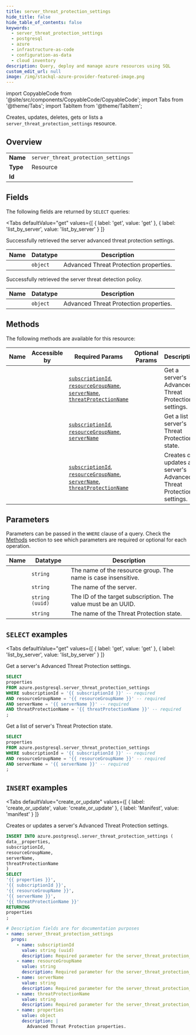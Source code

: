 ```yaml
--- 
title: server_threat_protection_settings
hide_title: false
hide_table_of_contents: false
keywords:
  - server_threat_protection_settings
  - postgresql
  - azure
  - infrastructure-as-code
  - configuration-as-data
  - cloud inventory
description: Query, deploy and manage azure resources using SQL
custom_edit_url: null
image: /img/stackql-azure-provider-featured-image.png
---
```


import CopyableCode from '@site/src/components/CopyableCode/CopyableCode';
import Tabs from '@theme/Tabs';
import TabItem from '@theme/TabItem';

Creates, updates, deletes, gets or lists a <code>server_threat_protection_settings</code> resource.

## Overview
<table><tbody>
<tr><td><b>Name</b></td><td><code>server_threat_protection_settings</code></td></tr>
<tr><td><b>Type</b></td><td>Resource</td></tr>
<tr><td><b>Id</b></td><td><CopyableCode code="azure.postgresql.server_threat_protection_settings" /></td></tr>
</tbody></table>

## Fields

The following fields are returned by `SELECT` queries:

<Tabs
    defaultValue="get"
    values={[
        { label: 'get', value: 'get' },
        { label: 'list_by_server', value: 'list_by_server' }
    ]}
>
<TabItem value="get">

Successfully retrieved the server advanced threat protection settings.

<table>
<thead>
    <tr>
    <th>Name</th>
    <th>Datatype</th>
    <th>Description</th>
    </tr>
</thead>
<tbody>
<tr>
    <td><CopyableCode code="properties" /></td>
    <td><code>object</code></td>
    <td>Advanced Threat Protection properties.</td>
</tr>
</tbody>
</table>
</TabItem>
<TabItem value="list_by_server">

Successfully retrieved the server threat detection policy.

<table>
<thead>
    <tr>
    <th>Name</th>
    <th>Datatype</th>
    <th>Description</th>
    </tr>
</thead>
<tbody>
<tr>
    <td><CopyableCode code="properties" /></td>
    <td><code>object</code></td>
    <td>Advanced Threat Protection properties.</td>
</tr>
</tbody>
</table>
</TabItem>
</Tabs>

## Methods

The following methods are available for this resource:

<table>
<thead>
    <tr>
    <th>Name</th>
    <th>Accessible by</th>
    <th>Required Params</th>
    <th>Optional Params</th>
    <th>Description</th>
    </tr>
</thead>
<tbody>
<tr>
    <td><a href="#get"><CopyableCode code="get" /></a></td>
    <td><CopyableCode code="select" /></td>
    <td><a href="#parameter-subscriptionId"><code>subscriptionId</code></a>, <a href="#parameter-resourceGroupName"><code>resourceGroupName</code></a>, <a href="#parameter-serverName"><code>serverName</code></a>, <a href="#parameter-threatProtectionName"><code>threatProtectionName</code></a></td>
    <td></td>
    <td>Get a server's Advanced Threat Protection settings.</td>
</tr>
<tr>
    <td><a href="#list_by_server"><CopyableCode code="list_by_server" /></a></td>
    <td><CopyableCode code="select" /></td>
    <td><a href="#parameter-subscriptionId"><code>subscriptionId</code></a>, <a href="#parameter-resourceGroupName"><code>resourceGroupName</code></a>, <a href="#parameter-serverName"><code>serverName</code></a></td>
    <td></td>
    <td>Get a list of server's Threat Protection state.</td>
</tr>
<tr>
    <td><a href="#create_or_update"><CopyableCode code="create_or_update" /></a></td>
    <td><CopyableCode code="insert" /></td>
    <td><a href="#parameter-subscriptionId"><code>subscriptionId</code></a>, <a href="#parameter-resourceGroupName"><code>resourceGroupName</code></a>, <a href="#parameter-serverName"><code>serverName</code></a>, <a href="#parameter-threatProtectionName"><code>threatProtectionName</code></a></td>
    <td></td>
    <td>Creates or updates a server's Advanced Threat Protection settings.</td>
</tr>
</tbody>
</table>

## Parameters

Parameters can be passed in the `WHERE` clause of a query. Check the [Methods](#methods) section to see which parameters are required or optional for each operation.

<table>
<thead>
    <tr>
    <th>Name</th>
    <th>Datatype</th>
    <th>Description</th>
    </tr>
</thead>
<tbody>
<tr id="parameter-resourceGroupName">
    <td><CopyableCode code="resourceGroupName" /></td>
    <td><code>string</code></td>
    <td>The name of the resource group. The name is case insensitive.</td>
</tr>
<tr id="parameter-serverName">
    <td><CopyableCode code="serverName" /></td>
    <td><code>string</code></td>
    <td>The name of the server.</td>
</tr>
<tr id="parameter-subscriptionId">
    <td><CopyableCode code="subscriptionId" /></td>
    <td><code>string (uuid)</code></td>
    <td>The ID of the target subscription. The value must be an UUID.</td>
</tr>
<tr id="parameter-threatProtectionName">
    <td><CopyableCode code="threatProtectionName" /></td>
    <td><code>string</code></td>
    <td>The name of the Threat Protection state.</td>
</tr>
</tbody>
</table>

## `SELECT` examples

<Tabs
    defaultValue="get"
    values={[
        { label: 'get', value: 'get' },
        { label: 'list_by_server', value: 'list_by_server' }
    ]}
>
<TabItem value="get">

Get a server's Advanced Threat Protection settings.

```sql
SELECT
properties
FROM azure.postgresql.server_threat_protection_settings
WHERE subscriptionId = '{{ subscriptionId }}' -- required
AND resourceGroupName = '{{ resourceGroupName }}' -- required
AND serverName = '{{ serverName }}' -- required
AND threatProtectionName = '{{ threatProtectionName }}' -- required
;
```
</TabItem>
<TabItem value="list_by_server">

Get a list of server's Threat Protection state.

```sql
SELECT
properties
FROM azure.postgresql.server_threat_protection_settings
WHERE subscriptionId = '{{ subscriptionId }}' -- required
AND resourceGroupName = '{{ resourceGroupName }}' -- required
AND serverName = '{{ serverName }}' -- required
;
```
</TabItem>
</Tabs>


## `INSERT` examples

<Tabs
    defaultValue="create_or_update"
    values={[
        { label: 'create_or_update', value: 'create_or_update' },
        { label: 'Manifest', value: 'manifest' }
    ]}
>
<TabItem value="create_or_update">

Creates or updates a server's Advanced Threat Protection settings.

```sql
INSERT INTO azure.postgresql.server_threat_protection_settings (
data__properties,
subscriptionId,
resourceGroupName,
serverName,
threatProtectionName
)
SELECT 
'{{ properties }}',
'{{ subscriptionId }}',
'{{ resourceGroupName }}',
'{{ serverName }}',
'{{ threatProtectionName }}'
RETURNING
properties
;
```
</TabItem>
<TabItem value="manifest">

```yaml
# Description fields are for documentation purposes
- name: server_threat_protection_settings
  props:
    - name: subscriptionId
      value: string (uuid)
      description: Required parameter for the server_threat_protection_settings resource.
    - name: resourceGroupName
      value: string
      description: Required parameter for the server_threat_protection_settings resource.
    - name: serverName
      value: string
      description: Required parameter for the server_threat_protection_settings resource.
    - name: threatProtectionName
      value: string
      description: Required parameter for the server_threat_protection_settings resource.
    - name: properties
      value: object
      description: |
        Advanced Threat Protection properties.
```
</TabItem>
</Tabs>
